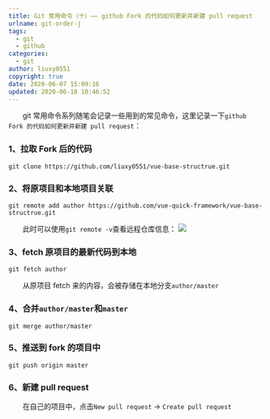 ```yaml
---
title: Git 常用命令（十）—— github Fork 的代码如何更新并新建 pull request
urlname: git-order-j
tags:
  - git
  - github
categories:
  - git
author: liuxy0551
copyright: true
date: 2020-06-07 15:09:16
updated: 2020-06-18 10:46:52
---
```



&emsp;&emsp;git 常用命令系列随笔会记录一些用到的常见命令，这里记录一下`github Fork 的代码如何更新并新建 pull request`：
<!--more-->

### 1、拉取 Fork 后的代码
``` shell
git clone https://github.com/liuxy0551/vue-base-structrue.git
```


### 2、将原项目和本地项目关联
``` shell
git remote add author https://github.com/vue-quick-framework/vue-base-structrue.git
```
&emsp;&emsp;此时可以使用`git remote -v`查看远程仓库信息：
![](https://images-hosting.liuxianyu.cn/posts/git-order/2.png)


### 3、fetch 原项目的最新代码到本地
``` shell
git fetch author
```
&emsp;&emsp;从原项目 fetch 来的内容，会被存储在本地分支`author/master`


### 4、合并`author/master`和`master`
``` shell
git merge author/master
```


### 5、推送到 fork 的项目中
``` shell
git push origin master
```

### 6、新建 pull request

&emsp;&emsp;在自己的项目中，点击`New pull request` -> `Create pull request`
